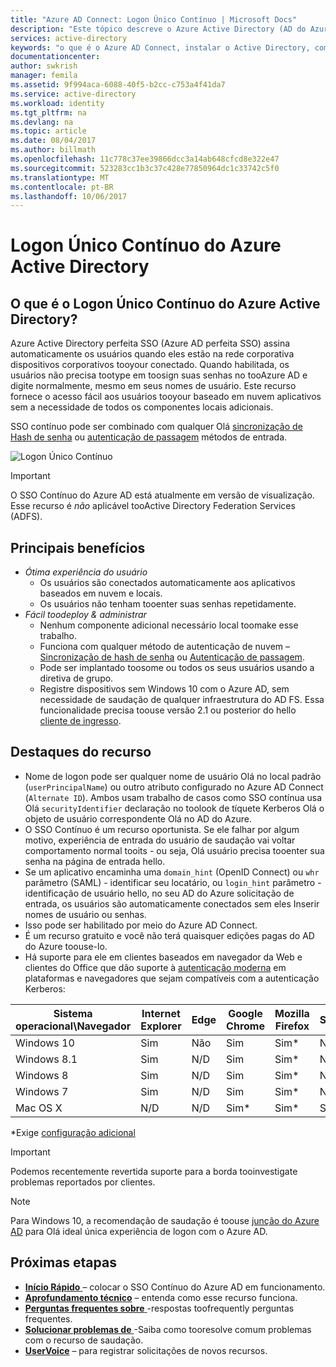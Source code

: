 ```yaml
---
title: "Azure AD Connect: Logon Único Contínuo | Microsoft Docs"
description: "Este tópico descreve o Azure Active Directory (AD do Azure) perfeita Single Sign-On e como isso permite que você tooprovide true logon único para usuários corporativos de área de trabalho dentro da rede corporativa."
services: active-directory
keywords: "o que é o Azure AD Connect, instalar o Active Directory, componentes necessários do Azure AD, SSO, Logon Único"
documentationcenter: 
author: swkrish
manager: femila
ms.assetid: 9f994aca-6088-40f5-b2cc-c753a4f41da7
ms.service: active-directory
ms.workload: identity
ms.tgt_pltfrm: na
ms.devlang: na
ms.topic: article
ms.date: 08/04/2017
ms.author: billmath
ms.openlocfilehash: 11c778c37ee39866dcc3a14ab648cfcd8e322e47
ms.sourcegitcommit: 523283cc1b3c37c428e77850964dc1c33742c5f0
ms.translationtype: MT
ms.contentlocale: pt-BR
ms.lasthandoff: 10/06/2017
---
```

# <a name="azure-active-directory-seamless-single-sign-on"></a>Logon Único Contínuo do Azure Active Directory

## <a name="what-is-azure-active-directory-seamless-single-sign-on"></a>O que é o Logon Único Contínuo do Azure Active Directory?

Azure Active Directory perfeita SSO (Azure AD perfeita SSO) assina automaticamente os usuários quando eles estão na rede corporativa dispositivos corporativos tooyour conectado. Quando habilitada, os usuários não precisa tootype em toosign suas senhas no tooAzure AD e digite normalmente, mesmo em seus nomes de usuário. Este recurso fornece o acesso fácil aos usuários tooyour baseado em nuvem aplicativos sem a necessidade de todos os componentes locais adicionais.

SSO contínuo pode ser combinado com qualquer Olá [sincronização de Hash de senha](active-directory-aadconnectsync-implement-password-synchronization.md) ou [autenticação de passagem](active-directory-aadconnect-pass-through-authentication.md) métodos de entrada.

![Logon Único Contínuo](./media/active-directory-aadconnect-sso/sso1.png)

>[!IMPORTANT]
>O SSO Contínuo do Azure AD está atualmente em versão de visualização. Esse recurso é _não_ aplicável tooActive Directory Federation Services (ADFS).

## <a name="key-benefits"></a>Principais benefícios

- *Ótima experiência do usuário*
  - Os usuários são conectados automaticamente aos aplicativos baseados em nuvem e locais.
  - Os usuários não tenham tooenter suas senhas repetidamente.
- *Fácil toodeploy & administrar*
  - Nenhum componente adicional necessário local toomake esse trabalho.
  - Funciona com qualquer método de autenticação de nuvem – [Sincronização de hash de senha](active-directory-aadconnectsync-implement-password-synchronization.md) ou [Autenticação de passagem](active-directory-aadconnect-pass-through-authentication.md).
  - Pode ser implantado toosome ou todos os seus usuários usando a diretiva de grupo.
  - Registre dispositivos sem Windows 10 com o Azure AD, sem necessidade de saudação de qualquer infraestrutura do AD FS. Essa funcionalidade precisa toouse versão 2.1 ou posterior do hello [cliente de ingresso](https://www.microsoft.com/download/details.aspx?id=53554).

## <a name="feature-highlights"></a>Destaques do recurso

- Nome de logon pode ser qualquer nome de usuário Olá no local padrão (`userPrincipalName`) ou outro atributo configurado no Azure AD Connect (`Alternate ID`). Ambos usam trabalho de casos como SSO contínua usa Olá `securityIdentifier` declaração no toolook de tíquete Kerberos Olá o objeto de usuário correspondente Olá no AD do Azure.
- O SSO Contínuo é um recurso oportunista. Se ele falhar por algum motivo, experiência de entrada do usuário de saudação vai voltar comportamento normal tooits - ou seja, Olá usuário precisa tooenter sua senha na página de entrada hello.
- Se um aplicativo encaminha uma `domain_hint` (OpenID Connect) ou `whr` parâmetro (SAML) - identificar seu locatário, ou `login_hint` parâmetro - identificação de usuário hello, no seu AD do Azure solicitação de entrada, os usuários são automaticamente conectados sem eles Inserir nomes de usuário ou senhas.
- Isso pode ser habilitado por meio do Azure AD Connect.
- É um recurso gratuito e você não terá quaisquer edições pagas do AD do Azure toouse-lo.
- Há suporte para ele em clientes baseados em navegador da Web e clientes do Office que dão suporte à [autenticação moderna](https://aka.ms/modernauthga) em plataformas e navegadores que sejam compatíveis com a autenticação Kerberos:

| Sistema operacional\Navegador |Internet Explorer|Edge|Google Chrome|Mozilla Firefox|Safari|
| --- | --- |--- | --- | --- | -- 
|Windows 10|Sim|Não|Sim|Sim\*|N/D
|Windows 8.1|Sim|N/D|Sim|Sim\*|N/D
|Windows 8|Sim|N/D|Sim|Sim\*|N/D
|Windows 7|Sim|N/D|Sim|Sim\*|N/D
|Mac OS X|N/D|N/D|Sim\*|Sim\*|Sim\*

\*Exige [configuração adicional](active-directory-aadconnect-sso-quick-start.md#browser-considerations)

>[!IMPORTANT]
>Podemos recentemente revertida suporte para a borda tooinvestigate problemas reportados por clientes.

>[!NOTE]
>Para Windows 10, a recomendação de saudação é toouse [junção do Azure AD](../active-directory-azureadjoin-overview.md) para Olá ideal única experiência de logon com o Azure AD.

## <a name="next-steps"></a>Próximas etapas

- [**Início Rápido** ](active-directory-aadconnect-sso-quick-start.md) – colocar o SSO Contínuo do Azure AD em funcionamento.
- [**Aprofundamento técnico**](active-directory-aadconnect-sso-how-it-works.md) – entenda como esse recurso funciona.
- [**Perguntas frequentes sobre** ](active-directory-aadconnect-sso-faq.md) -respostas toofrequently perguntas frequentes.
- [**Solucionar problemas de** ](active-directory-aadconnect-troubleshoot-sso.md) -Saiba como tooresolve comum problemas com o recurso de saudação.
- [**UserVoice**](https://feedback.azure.com/forums/169401-azure-active-directory/category/160611-directory-synchronization-aad-connect) – para registrar solicitações de novos recursos.
